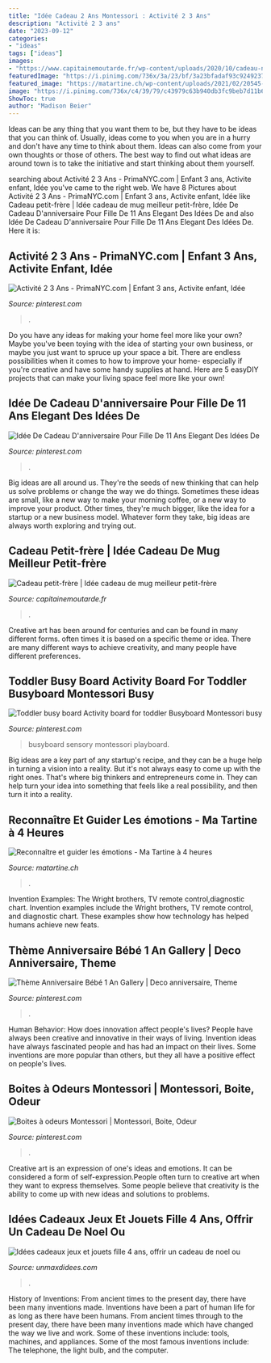 ```yaml
---
title: "Idée Cadeau 2 Ans Montessori : Activité 2 3 Ans"
description: "Activité 2 3 ans"
date: "2023-09-12"
categories:
- "ideas"
tags: ["ideas"]
images:
- "https://www.capitainemoutarde.fr/wp-content/uploads/2020/10/cadeau-noel-petit-frere-mug-a-personnaliser-prenom-capitaine-moutarde-6-0-768x768.jpg"
featuredImage: "https://i.pinimg.com/736x/3a/23/bf/3a23bfadaf93c9249237f39a786e44ad--montessori-meme.jpg"
featured_image: "https://matartine.ch/wp-content/uploads/2021/02/20545-2-U.jpg"
image: "https://i.pinimg.com/736x/c4/39/79/c43979c63b940db3fc9beb7d11b666ba.jpg"
ShowToc: true
author: "Madison Beier"
---
```



Ideas can be any thing that you want them to be, but they have to be ideas that you can think of. Usually, ideas come to you when you are in a hurry and don't have any time to think about them. Ideas can also come from your own thoughts or those of others. The best way to find out what ideas are around town is to take the initiative and start thinking about them yourself.

	

		
searching about Activité 2 3 Ans - PrimaNYC.com | Enfant 3 ans, Activite enfant, Idée you've came to the right web. We have 8 Pictures about Activité 2 3 Ans - PrimaNYC.com | Enfant 3 ans, Activite enfant, Idée like Cadeau petit-frère | Idée cadeau de mug meilleur petit-frère, Idée De Cadeau D&#039;anniversaire Pour Fille De 11 Ans Elegant Des Idées De and also Idée De Cadeau D&#039;anniversaire Pour Fille De 11 Ans Elegant Des Idées De. Here it is:
		
    
## Activité 2 3 Ans - PrimaNYC.com | Enfant 3 Ans, Activite Enfant, Idée

<img loading=lazy src="https://i.pinimg.com/736x/e8/26/ce/e826cec88b8a6d6f6f5ac761ca53eb2a.jpg" onerror="this.onerror=null;this.src='https://tse4.mm.bing.net/th?id=OIP.bj3kKGHJZBxSMmXOwThdGQHaM2&amp;pid=15.1';" alt="Activité 2 3 Ans - PrimaNYC.com | Enfant 3 ans, Activite enfant, Idée">

_Source: pinterest.com_

>. 

	

Do you have any ideas for making your home feel more like your own? Maybe you've been toying with the idea of starting your own business, or maybe you just want to spruce up your space a bit. There are endless possibilities when it comes to how to improve your home- especially if you're creative and have some handy supplies at hand. Here are 5 easyDIY projects that can make your living space feel more like your own!

    
## Idée De Cadeau D&#039;anniversaire Pour Fille De 11 Ans Elegant Des Idées De

<img loading=lazy src="https://i.pinimg.com/736x/c4/39/79/c43979c63b940db3fc9beb7d11b666ba.jpg" onerror="this.onerror=null;this.src='https://tse4.mm.bing.net/th?id=OIP.JK_rEx4aJCizGEWYJrdO2gHaFO&amp;pid=15.1';" alt="Idée De Cadeau D&#039;anniversaire Pour Fille De 11 Ans Elegant Des Idées De">

_Source: pinterest.com_

>. 

	

Big ideas are all around us. They're the seeds of new thinking that can help us solve problems or change the way we do things. Sometimes these ideas are small, like a new way to make your morning coffee, or a new way to improve your product. Other times, they're much bigger, like the idea for a startup or a new business model. Whatever form they take, big ideas are always worth exploring and trying out.

    
## Cadeau Petit-frère | Idée Cadeau De Mug Meilleur Petit-frère

<img loading=lazy src="https://www.capitainemoutarde.fr/wp-content/uploads/2020/10/cadeau-noel-petit-frere-mug-a-personnaliser-prenom-capitaine-moutarde-6-0-768x768.jpg" onerror="this.onerror=null;this.src='https://tse2.mm.bing.net/th?id=OIP.dmlTS02qG81n1aK3GmhK_AHaHa&amp;pid=15.1';" alt="Cadeau petit-frère | Idée cadeau de mug meilleur petit-frère">

_Source: capitainemoutarde.fr_

>. 

	

Creative art has been around for centuries and can be found in many different forms. often times it is based on a specific theme or idea. There are many different ways to achieve creativity, and many people have different preferences.

    
## Toddler Busy Board Activity Board For Toddler Busyboard Montessori Busy

<img loading=lazy src="https://i.pinimg.com/originals/df/12/61/df1261f44fcab70bd88f17eb90050e5a.jpg" onerror="this.onerror=null;this.src='https://tse1.mm.bing.net/th?id=OIP.P6XJNGMHpDJ-hBCDekmP0gHaHa&amp;pid=15.1';" alt="Toddler busy board Activity board for toddler Busyboard Montessori busy">

_Source: pinterest.com_

>busyboard sensory montessori playboard. 

	

Big ideas are a key part of any startup's recipe, and they can be a huge help in turning a vision into a reality. But it's not always easy to come up with the right ones. That's where big thinkers and entrepreneurs come in. They can help turn your idea into something that feels like a real possibility, and then turn it into a reality.

    
## Reconnaître Et Guider Les émotions - Ma Tartine à 4 Heures

<img loading=lazy src="https://matartine.ch/wp-content/uploads/2021/02/20545-2-U.jpg" onerror="this.onerror=null;this.src='https://tse2.mm.bing.net/th?id=OIP.p82RqJl2XjGS_-BfdglErwHaHa&amp;pid=15.1';" alt="Reconnaître et guider les émotions - Ma Tartine à 4 heures">

_Source: matartine.ch_

>. 

	

Invention Examples: The Wright brothers, TV remote control,diagnostic chart.
Invention examples include the Wright brothers, TV remote control, and diagnostic chart. These examples show how technology has helped humans achieve new feats.

    
## Thème Anniversaire Bébé 1 An Gallery | Deco Anniversaire, Theme

<img loading=lazy src="https://i.pinimg.com/736x/30/3f/a7/303fa7a2412437c2068706e743669d65.jpg" onerror="this.onerror=null;this.src='https://tse1.mm.bing.net/th?id=OIP.vr3a7t5GINGiUnIAei8eZQHaE6&amp;pid=15.1';" alt="Thème Anniversaire Bébé 1 An Gallery | Deco anniversaire, Theme">

_Source: pinterest.com_

>. 

	

Human Behavior: How does innovation affect people's lives?
People have always been creative and innovative in their ways of living. Invention ideas have always fascinated people and has had an impact on their lives. Some inventions are more popular than others, but they all have a positive effect on people's lives.

    
## Boites à Odeurs Montessori | Montessori, Boite, Odeur

<img loading=lazy src="https://i.pinimg.com/736x/3a/23/bf/3a23bfadaf93c9249237f39a786e44ad--montessori-meme.jpg" onerror="this.onerror=null;this.src='https://tse3.mm.bing.net/th?id=OIP.j2k3uodc-2Y_ARoTH3sN4ADlEs&amp;pid=15.1';" alt="Boites à odeurs Montessori | Montessori, Boite, Odeur">

_Source: pinterest.com_

>. 

	

Creative art is an expression of one's ideas and emotions. It can be considered a form of self-expression.People often turn to creative art when they want to express themselves. Some people believe that creativity is the ability to come up with new ideas and solutions to problems.

    
## Idées Cadeaux Jeux Et Jouets Fille 4 Ans, Offrir Un Cadeau De Noel Ou

<img loading=lazy src="https://www.unmaxdidees.com/public/jouets_2017/fille_4_ans/.idee_cadeau_de_noel_ou_anniversaire_fille_4_ans_en_moyenne_section_de_maternelle_ravensburger_m.jpg" onerror="this.onerror=null;this.src='https://tse2.mm.bing.net/th?id=OIP.HbzgXNyaCZ3i0jByN2WohAAAAA&amp;pid=15.1';" alt="Idées cadeaux jeux et jouets fille 4 ans, offrir un cadeau de noel ou">

_Source: unmaxdidees.com_

>. 

	

History of Inventions: From ancient times to the present day, there have been many inventions made.
Inventions have been a part of human life for as long as there have been humans. From ancient times through to the present day, there have been many inventions made which have changed the way we live and work. Some of these inventions include: tools, machines, and appliances. Some of the most famous inventions include: The telephone, the light bulb, and the computer.

